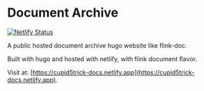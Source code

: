 # Document Archive

[![Netlify Status](https://api.netlify.com/api/v1/badges/476c822e-4b12-4cdf-b11a-25a930f3b633/deploy-status)](https://app.netlify.com/sites/cupid5trick-docs/deploys)

A public hosted document archive hugo website like flink-doc.

Built with hugo and hosted with netlify, with flink document flavor.

Visit at: [https://cupid5trick-docs.netlify.app](https://cupid5trick-docs.netlify.app).